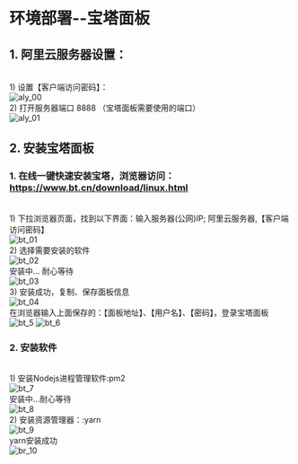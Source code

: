 # 环境部署--宝塔面板
##  1. 阿里云服务器设置：
<br/> 1) 设置【客户端访问密码】： <br/>
![aly_00](https://github.com/hebin86010/Nodejs_AfterEnd/blob/main/%E6%96%87%E6%A1%A3/%E9%83%A8%E7%BD%B2/%E6%88%AA%E5%9B%BE/aly-00.png)
<br/> 2) 打开服务器端口 8888 （宝塔面板需要使用的端口） <br/>
![aly_01](https://github.com/hebin86010/Nodejs_AfterEnd/blob/main/%E6%96%87%E6%A1%A3/%E9%83%A8%E7%BD%B2/%E6%88%AA%E5%9B%BE/aly-01.png)
## 2. 安装宝塔面板<br/>
### 1. 在线一键快速安装宝塔，浏览器访问：https://www.bt.cn/download/linux.html       
<br/> 1) 下拉浏览器页面，找到以下界面：输入服务器(公网)IP; 阿里云服务器,【客户端访问密码】<br/>
![bt_01](https://github.com/hebin86010/Nodejs_AfterEnd/blob/main/%E6%96%87%E6%A1%A3/%E9%83%A8%E7%BD%B2/%E6%88%AA%E5%9B%BE/bt-01.png)
<br/> 2) 选择需要安装的软件 <br/>
![bt_02](https://github.com/hebin86010/Nodejs_AfterEnd/blob/main/%E6%96%87%E6%A1%A3/%E9%83%A8%E7%BD%B2/%E6%88%AA%E5%9B%BE/bt-02.png)
<br/>安装中... 耐心等待<br/>
![bt_03](https://github.com/hebin86010/Nodejs_AfterEnd/blob/main/%E6%96%87%E6%A1%A3/%E9%83%A8%E7%BD%B2/%E6%88%AA%E5%9B%BE/bt-03.png)
<br/> 3) 安装成功，复制、保存面板信息 <br/>
![bt_04](https://github.com/hebin86010/Nodejs_AfterEnd/blob/main/%E6%96%87%E6%A1%A3/%E9%83%A8%E7%BD%B2/%E6%88%AA%E5%9B%BE/bt-04.png)
<br/> 在浏览器输入上面保存的：【面板地址】、【用户名】、【密码】，登录宝塔面板 <br/>
![bt_5](https://github.com/hebin86010/Nodejs_AfterEnd/blob/main/%E6%96%87%E6%A1%A3/%E9%83%A8%E7%BD%B2/%E6%88%AA%E5%9B%BE/bt-05.png)
![bt_6](https://github.com/hebin86010/Nodejs_AfterEnd/blob/main/%E6%96%87%E6%A1%A3/%E9%83%A8%E7%BD%B2/%E6%88%AA%E5%9B%BE/bt-06.png)

### 2. 安装软件
<br/> 1) 安装Nodejs进程管理软件:pm2 <br/>
![bt_7](https://github.com/hebin86010/Nodejs_AfterEnd/blob/main/%E6%96%87%E6%A1%A3/%E9%83%A8%E7%BD%B2/%E6%88%AA%E5%9B%BE/bt-07.png)
<br/>安装中...耐心等待<br/>
![bt_8](https://github.com/hebin86010/Nodejs_AfterEnd/blob/main/%E6%96%87%E6%A1%A3/%E9%83%A8%E7%BD%B2/%E6%88%AA%E5%9B%BE/bt-08.png)
<br/> 2) 安装资源管理器：:yarn <br/>
![bt_9](https://github.com/hebin86010/Nodejs_AfterEnd/blob/main/%E6%96%87%E6%A1%A3/%E9%83%A8%E7%BD%B2/%E6%88%AA%E5%9B%BE/bt-09.png)
<br/>yarn安装成功<br/>
![br_10](https://github.com/hebin86010/Nodejs_AfterEnd/blob/main/%E6%96%87%E6%A1%A3/%E9%83%A8%E7%BD%B2/%E6%88%AA%E5%9B%BE/bt-10.png)

